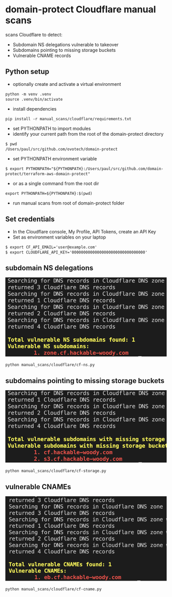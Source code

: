 # domain-protect Cloudflare manual scans
scans Cloudflare to detect:

* Subdomain NS delegations vulnerable to takeover
* Subdomains pointing to missing storage buckets
* Vulnerable CNAME records

## Python setup
* optionally create and activate a virtual environment
```
python -m venv .venv
source .venv/bin/activate
```
* install dependencies
```
pip install -r manual_scans/cloudflare/requirements.txt
```
* set PYTHONPATH to import modules
* identify your current path from the root of the domain-protect directory
```
$ pwd
/Users/paul/src/github.com/ovotech/domain-protect
```
* set PYTHONPATH environment variable
```
$ export PYTHONPATH="${PYTHONPATH}:/Users/paul/src/github.com/domain-protect/terraform-aws-domain-protect"
```
* or as a single command from the root dir
```
export PYTHONPATH=${PYTHONPATH}:$(pwd)
```
* run manual scans from root of domain-protect folder

## Set credentials
* In the Cloudflare console, My Profile, API Tokens, create an API Key
* Set as environment variables on your laptop
```
$ export CF_API_EMAIL='user@example.com'
$ export CLOUDFLARE_API_KEY='00000000000000000000000000000000'
```

## subdomain NS delegations
![Alt text](assets/images/cf/cf-ns.png?raw=true "CloudFlare NS record scan")

```
python manual_scans/cloudflare/cf-ns.py
```

## subdomains pointing to missing storage buckets
![Alt text](assets/images/cf/cf-storage.png?raw=true "Vulnerable CloudFlare storage")

```
python manual_scans/cloudflare/cf-storage.py
```

## vulnerable CNAMEs
![Alt text](assets/images/cf/cf-cname.png?raw=true "Vulnerable CloudFlare CNAME")

```
python manual_scans/cloudflare/cf-cname.py
```
